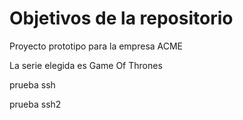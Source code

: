 # Objetivos de la repositorio

Proyecto prototipo para la empresa ACME

La serie elegida es Game Of Thrones

prueba ssh

prueba ssh2

